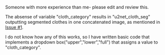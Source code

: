 Someone with more experience than me- please edit and review this.

The absense of variable "cloth_category" results in "u2net_cloth_seg" outputting segmented clothes in one concatenated image, as mentioned in [Issue #1](https://github.com/AUTOMATIC1111/stable-diffusion-webui-rembg/issues/1#issue-1620449205).

I do not know how any of this works, so I have written basic code that implements a dropdown box("upper","lower","full") that assigns a value to "cloth_category". 
